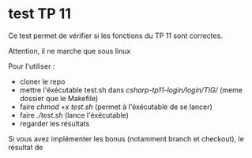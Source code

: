 # test TP 11

Ce test permet de vérifier si les fonctions du TP 11 sont correctes.

Attention, il ne marche que sous linux

Pour l'utiliser :
* cloner le repo
* mettre l'éxécutable test.sh dans _csharp-tp11-login/login/TIG/_ (meme dossier que le Makefile)
* faire _chmod +x test.sh_ (permet à l'éxécutable de se lancer)
* faire _./test.sh_ (lance l'éxécutable)
* regarder les résultats

Si vous avez implémenter les bonus (notamment branch et checkout), le résultat de 
